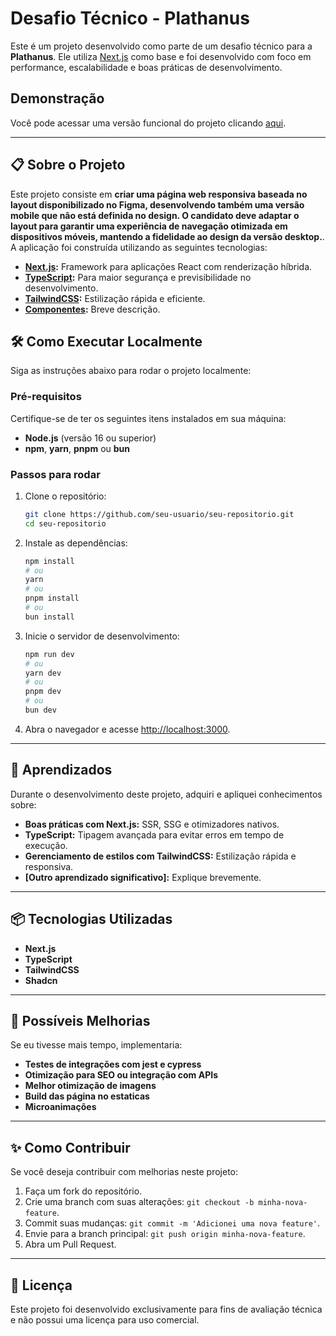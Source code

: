 # Desafio Técnico - Plathanus

Este é um projeto desenvolvido como parte de um desafio técnico para a **Plathanus**. Ele utiliza [Next.js](https://nextjs.org) como base e foi desenvolvido com foco em performance, escalabilidade e boas práticas de desenvolvimento.

## Demonstração

Você pode acessar uma versão funcional do projeto clicando [aqui](e-commerce.andersoaresmartins.com.br).  

---

## 📋 **Sobre o Projeto**

Este projeto consiste em **criar uma página web responsiva baseada no layout disponibilizado no
Figma, desenvolvendo também uma versão mobile que não está definida no design. O
candidato deve adaptar o layout para garantir uma experiência de navegação otimizada em
dispositivos móveis, mantendo a fidelidade ao design da versão desktop.**. A aplicação foi construída utilizando as seguintes tecnologias:

- **[Next.js](https://nextjs.org):** Framework para aplicações React com renderização híbrida.
- **[TypeScript](https://www.typescriptlang.org/):** Para maior segurança e previsibilidade no desenvolvimento.
- **[TailwindCSS](https://tailwindcss.com/):** Estilização rápida e eficiente.
- **[Componentes](https://ui.shadcn.com/):** Breve descrição.

## 🛠️ **Como Executar Localmente**

Siga as instruções abaixo para rodar o projeto localmente:

### **Pré-requisitos**
Certifique-se de ter os seguintes itens instalados em sua máquina:
- **Node.js** (versão 16 ou superior)
- **npm**, **yarn**, **pnpm** ou **bun**

### **Passos para rodar**
1. Clone o repositório:
   ```bash
   git clone https://github.com/seu-usuario/seu-repositorio.git
   cd seu-repositorio
   ```
2. Instale as dependências:
   ```bash
   npm install
   # ou
   yarn
   # ou
   pnpm install
   # ou
   bun install
   ```
3. Inicie o servidor de desenvolvimento:
   ```bash
   npm run dev
   # ou
   yarn dev
   # ou
   pnpm dev
   # ou
   bun dev
   ```
4. Abra o navegador e acesse [http://localhost:3000](http://localhost:3000).

---

## 🧠 **Aprendizados**

Durante o desenvolvimento deste projeto, adquiri e apliquei conhecimentos sobre:

- **Boas práticas com Next.js:** SSR, SSG e otimizadores nativos.
- **TypeScript:** Tipagem avançada para evitar erros em tempo de execução.
- **Gerenciamento de estilos com TailwindCSS:** Estilização rápida e responsiva.
- **[Outro aprendizado significativo]:** Explique brevemente.
  
---

## 📦 **Tecnologias Utilizadas**

- **Next.js**
- **TypeScript**
- **TailwindCSS**
- **Shadcn**

---

## 🛑 **Possíveis Melhorias**

Se eu tivesse mais tempo, implementaria:

- **Testes de integrações com jest e cypress**
- **Otimização para SEO ou integração com APIs**
- **Melhor otimização de imagens**
- **Build das página no estaticas**
- **Microanimações**

---

## ✨ **Como Contribuir**

Se você deseja contribuir com melhorias neste projeto:

1. Faça um fork do repositório.
2. Crie uma branch com suas alterações: `git checkout -b minha-nova-feature`.
3. Commit suas mudanças: `git commit -m 'Adicionei uma nova feature'`.
4. Envie para a branch principal: `git push origin minha-nova-feature`.
5. Abra um Pull Request.

---

## 📝 **Licença**

Este projeto foi desenvolvido exclusivamente para fins de avaliação técnica e não possui uma licença para uso comercial.
